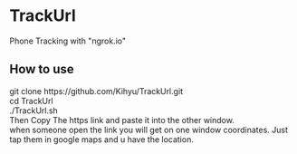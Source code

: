 # TrackUrl
Phone Tracking with "ngrok.io"

## How to use
<p></p>
<master> git clone https://github.com/Kihyu/TrackUrl.git
<br>
cd TrackUrl
<br>
./TrackUrl.sh
<br>
Then Copy The https link and paste it into the other window.
<br>
when someone open the link you will get on one window coordinates. Just tap them in google maps and u have the location.
</master>
